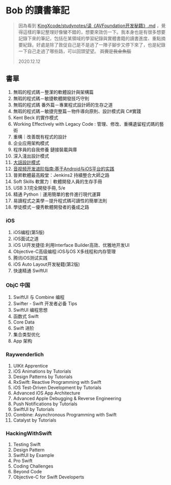 # Bob 的讀書筆記

> 因為看到 [KingXcode/studynotes/读《AVFoundation开发秘籍》.md](https://github.com/KingXcode/studynotes/blob/master/%E8%AF%BB%E3%80%8AAVFoundation%E5%BC%80%E5%8F%91%E7%A7%98%E7%B1%8D%E3%80%8B.md) ，覺得這樣的筆記整理好像蠻不錯的，想要來效仿一下。我本身也是有很多想要記錄下來的筆記，包括在某領域的學習紀錄與實體書籍的讀書進度、重點摘要紀錄。好處是除了敦促自己是不是過了一陣子腳步又停下來了，也是紀錄一下自己走過了哪些路，可以回頭望望。 ~~其實是我金魚腦~~
>
> 2020.12.12


## 書單

1. 無瑕的程式碼－整潔的軟體設計與架構篇
2. 無瑕的程式碼－敏捷軟體開發技巧守則
3. 無瑕的程式碼 番外篇－專業程式設計師的生存之道 
4. 無瑕的程式碼－敏捷完整篇－物件導向原則、設計模式與 C#實踐
5. Kent Beck 的實作模式
6. Working Effectively with Legacy Code : 管理、修改、重構遺留程式碼的藝術
7. 重構｜改善既有程式的設計
8. 企业应用架构模式
9. 程序員的自我修養 鏈接裝載與庫
10. 深入淺出設計模式
11. [大話設計模式](./讀《大話設計模式》.md)
12. [音视频开发进阶指南:基于Android与iOS平台的实践](./讀《音视频开发进阶指南:基于Android与iOS平台的实践》.md)
13. 晉昇軟體最高殿堂：Jenkins2 持續整合大師之路
14. Soft Skills 軟實力｜軟體開發人員的生存手冊
15. USB 3.1完全開發手冊, 5/e
16. 精通 Python｜運用簡單的套件進行現代運算
17. 易讀程式之美學－提升程式碼可讀性的簡單法則
18. 學徒模式－優秀軟體開發者的養成之路

### iOS
01. iOS编程(第5版)
02. iOS面试之道
03. iOS UI开发捷径:利用Interface Builder高效、优雅地开发UI
04. Objective-C高级编程:iOS与OS X多线程和内存管理
05. 腾讯iOS测试实践
06. iOS Auto Layout开发秘籍(第2版)
07. 快速精通 SwiftUI

### ObjC 中国
01. SwiftUI 与 Combine 编程
02. Swifter - Swift 开发者必备 Tips
03. SwiftUI 编程思想
04. 函数式 Swift
05. Core Data
06. Swift 进阶
07. 集合类型优化
08. App 架构

### Raywenderlich
01. UIKit Apprentice
02. iOS Animations by Tutorials
03. Design Patterns by Tutorials
04. RxSwift: Reactive Programming with Swift
05. iOS Test-Driven Development by Tutorials
06. Advanced iOS App Architecture
07. Advanced Apple Debugging & Reverse Engineering
08. Push Notifications by Tutorials
09. SwiftUI by Tutorials
10. Combine: Asynchronous Programming with Swift
11. Catalyst by Tutorials

### HackingWithSwift
01. Testing Swift 
02. Design Pattern
03. SwiftUI by Example
04. Pro Swift 
05. Coding Challenges
06. Beyond Code
07. Objective-C for Swift Developerts

